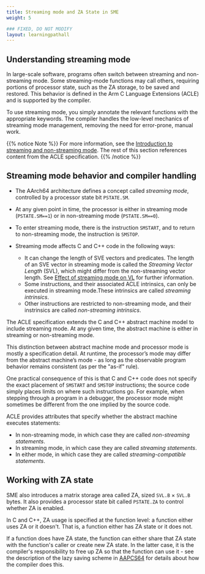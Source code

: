 ```yaml
---
title: Streaming mode and ZA State in SME
weight: 5

### FIXED, DO NOT MODIFY
layout: learningpathall
---
```


## Understanding streaming mode

In large-scale software, programs often switch between streaming and non-streaming mode. Some streaming-mode functions may call others, requiring portions of processor state, such as the ZA storage, to be saved and restored. This behavior is defined in the Arm C Language Extensions (ACLE) and is supported by the compiler.

To use streaming mode, you simply annotate the relevant functions with the appropriate keywords. The compiler handles the low-level mechanics of streaming mode management, removing the need for error-prone, manual work.

{{% notice Note %}}
For more information, see the [Introduction to streaming and non-streaming mode](https://arm-software.github.io/acle/main/acle.html#controlling-the-use-of-streaming-mode). The rest of this section references content from the ACLE specification.
{{% /notice %}}

## Streaming mode behavior and compiler handling

* The AArch64 architecture defines a concept called *streaming mode*, controlled
by a processor state bit `PSTATE.SM`. 

* At any given point in time, the processor is either in streaming mode (`PSTATE.SM==1`) or in non-streaming mode (`PSTATE.SM==0`). 

* To enter streaming mode, there is the instruction `SMSTART`, and to return to non-streaming mode, the instruction is `SMSTOP`.

* Streaming mode affects C and C++ code in the following ways:

  - It can change the length of SVE vectors and predicates. The length of an SVE vector in streaming mode is called the *Streaming Vector Length* (SVL), which might differ from the non-streaming vector length. See [Effect of streaming mode on VL](https://arm-software.github.io/acle/main/acle.html#effect-of-streaming-mode-on-vl) for further information.
  - Some instructions, and their associated ACLE intrinsics, can only be executed in streaming mode.These intrinsics are called *streaming intrinsics*.
  - Other instructions are restricted to non-streaming mode, and their instrinsics are called *non-streaming intrinsics*.

The ACLE specification extends the C and C++ abstract machine model to include streaming mode. At any given time, the abstract machine is either in streaming or non-streaming mode.

This distinction between abstract machine mode and processor mode is mostly a specification detail. At runtime, the processor’s mode may differ from the abstract machine’s mode - as long as the observable program behavior remains consistent (as per the "as-if" rule).

One
practical consequence of this is that C and C++ code does not specify the exact
placement of `SMSTART` and `SMSTOP` instructions; the source code simply places
limits on where such instructions go. For example, when stepping through a
program in a debugger, the processor mode might sometimes be different from the
one implied by the source code.

ACLE provides attributes that specify whether the abstract machine executes statements:

- In non-streaming mode, in which case they are called *non-streaming statements*.
- In streaming mode, in which case they are called *streaming statements*.
- In either mode, in which case they are called *streaming-compatible statements*.

## Working with ZA state

SME also introduces a matrix storage area called ZA, sized `SVL.B` × `SVL.B` bytes. It
also provides a processor state bit called `PSTATE.ZA` to control whether ZA
is enabled.

In C and C++, ZA usage is specified at the function level: a function either uses ZA or it doesn't. That is, a function either has ZA state or it does not.

If a function does have ZA state, the function can either share that ZA state
with the function's caller or create new ZA state. In the latter
case, it is the compiler's responsibility to free up ZA so that the function can
use it - see the description of the lazy saving scheme in
[AAPCS64](https://arm-software.github.io/acle/main/acle.html#AAPCS64) for details
about how the compiler does this.
 